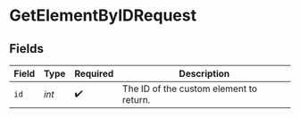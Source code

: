 # GetElementByIDRequest


## Fields

| Field                                   | Type                                    | Required                                | Description                             |
| --------------------------------------- | --------------------------------------- | --------------------------------------- | --------------------------------------- |
| `id`                                    | *int*                                   | :heavy_check_mark:                      | The ID of the custom element to return. |